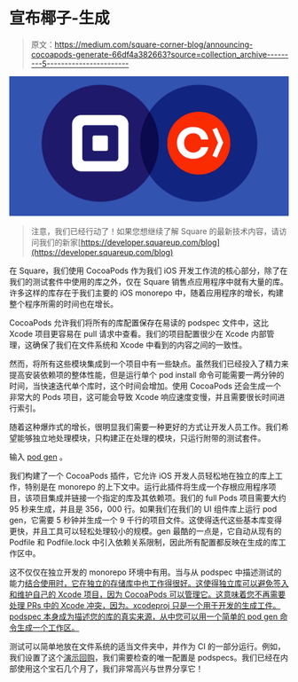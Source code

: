 # 宣布椰子-生成

> 原文：<https://medium.com/square-corner-blog/announcing-cocoapods-generate-66df4a382663?source=collection_archive---------5----------------------->

![](img/6c87dd52796468da864e6071d6d3539e.png)

> 注意，我们已经行动了！如果您想继续了解 Square 的最新技术内容，请访问我们的新家[https://developer.squareup.com/blog](https://developer.squareup.com/blog)

在 Square，我们使用 CocoaPods 作为我们 iOS 开发工作流的核心部分，除了在我们的测试套件中使用的库之外，仅在 Square 销售点应用程序中就有大量的库。许多这样的库存在于我们主要的 iOS monorepo 中，随着应用程序的增长，构建整个程序所需的时间也在增长。

CocoaPods 允许我们将所有的库配置保存在易读的 podspec 文件中，这比 Xcode 项目更容易在 pull 请求中查看。我们的项目配置很少在 Xcode 内部管理，这确保了我们在文件系统和 Xcode 中看到的内容之间的一致性。

然而，将所有这些模块集成到一个项目中有一些缺点。虽然我们已经投入了精力来提高安装依赖项的整体性能，但是运行单个 pod install 命令可能需要一两分钟的时间，当快速迭代单个库时，这个时间会增加。使用 CocoaPods 还会生成一个非常大的 Pods 项目，这可能会导致 Xcode 响应速度变慢，并且需要很长时间进行索引。

随着这种爆炸式的增长，很明显我们需要一种更好的方式让开发人员工作。我们希望能够独立地处理模块，只构建正在处理的模块，只运行附带的测试套件。

输入 [pod gen](https://github.com/square/cocoapods-generate) 。

我们构建了一个 CocoaPods 插件，它允许 iOS 开发人员轻松地在独立的库上工作，特别是在 monorepo 的上下文中。运行此插件将生成一个存根应用程序项目，该项目集成并链接一个指定的库及其依赖项。我们的 full Pods 项目需要大约 95 秒来生成，并且是 356，000 行。如果我们在我们的 UI 组件库上运行 pod gen，它需要 5 秒钟并生成一个 9 千行的项目文件。这使得迭代这些基本库变得更快，并且工具可以轻松处理较小的规模。gen 最酷的一点是，它自动从现有的 Podfile 和 Podfile.lock 中引入依赖关系限制，因此所有配置都反映在生成的库工作区中。

这不仅仅在独立开发的 monorepo 环境中有用。当与从 podspec 中描述测试的能力[结合使用时，它在独立的存储库中也工作得很好。这使得独立库可以避免签入和维护自己的 Xcode 项目，因为 CocoaPods 可以管理它。这意味着您不再需要处理 PRs 中的 Xcode 冲突，因为。xcodeproj 只是一个用于开发的生成工件。podspec 本身成为描述您的库的真实来源，从中您可以用一个简单的 pod gen 命令生成一个工作区。](https://blog.cocoapods.org/CocoaPods-1.3.0/)

测试可以简单地放在文件系统的适当文件夹中，并作为 CI 的一部分运行。例如，我们设置了这个[演示回购](https://github.com/segiddins/pod-gen-demo)，我们需要检查的唯一配置是 podspecs。我们已经在内部使用这个宝石几个月了，我们非常高兴与世界分享它！